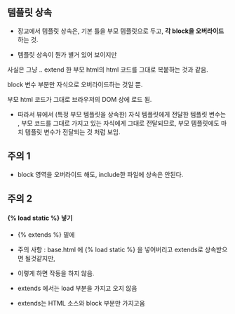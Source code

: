 

## 템플릿 상속

- 장고에서 템플릿 상속은, 기본 틀을 부모 템플릿으로 두고, **각 block을 오버라이드** 하는 것.

- 템플릿 상속이 뭔가 별거 있어 보이지만

사실은 그냥 .. extend 한 부모 html의 html 코드를 그대로 복붙하는 것과 같음. 

block 변수 부분만 자식으로 오버라이드하는 것일 뿐.

부모 html 코드가 그대로 브라우저의 DOM 상에 로드 됨.

- 따라서 뷰에서 (특정 부모 템플릿을 상속한) 자식 템플릿에게 전달한 템플릿 변수는 , 부모 코드를 그대로 가지고 있는 자식에게 그대로 전달되므로, 부모 템플릿에도 마치 템플릿 변수가 전달되는 것 처럼 보임.

## 주의 1
- block 영역을 오버라이드 해도, include한 파일에 상속은 안된다.

## 주의 2 

#### {% load static %} 넣기 
-  {% extends %} 밑에 
- 주의 사항 : base.html 에 {% load static %} 을 넣어버리고 extends로 상속받으면 될것같지만, 
- 이렇게 하면 작동을 하지 않음.

-  extends 에서는 load 부분을 가지고 오지 않음 
-  extends는 HTML 소스와 block 부분만 가지고옴 
